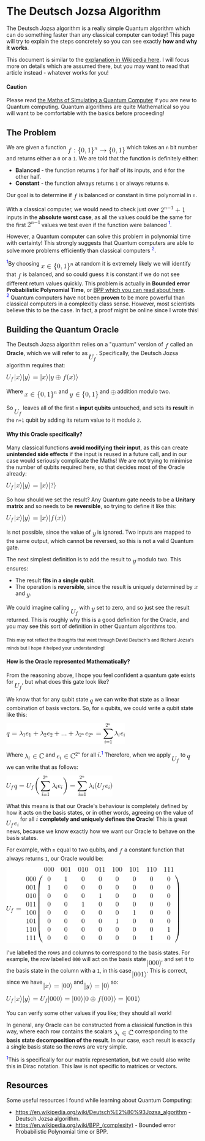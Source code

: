 # The Deutsch Jozsa Algorithm

The Deutsch Jozsa algorithm is a really simple Quantum algorithm which can do something faster
than any classical computer can today! This page will try to explain the steps
concretely so you can see exactly **how and why it works**.

This document is similar to the [explanation in Wikipedia here](https://en.wikipedia.org/wiki/Deutsch%E2%80%93Jozsa_algorithm).
I will focus more on details which are assumed there, but you may want to read that article instead - whatever works for you!

#### Caution

Please read [the Maths of Simulating a Quantum Computer](TheMathsOfSimulatingAQuantumComputer.md) if you
are new to Quantum computing. Quantum algorithms are quite Mathematical so you will want to be
comfortable with the basics before proceeding!

## The Problem

We are given a function
<sub><sub><sub><sub>![n bits to 1 bit function](LatexImages/DeutschJozsaFunction.gif)</sub></sub></sub></sub>
which takes an `n` bit number and returns either a `0` or a `1`. We are told that the function is definitely either:

* **Balanced** - the function returns `1` for half of its inputs, and `0` for the other half.
* **Constant** - the function always returns `1` or always returns `0`.

Our goal is to determine if <sub><sub>![f](LatexImages/f.gif)</sub></sub> is balanced or constant in time polynomial in `n`.

With a classical computer, we would need to check just over
<sub>![2^(n-1) + 1](LatexImages/TwoToTheNMinusOnePlusOne.gif)</sub>
inputs in the **absolute worst case**, as all the values could be the same for the first
![2^(n-1)](LatexImages/TwoToTheNMinusOne.gif) values we test even if the function were balanced
<span style="color:blue"><sup>1</sup></span>.

However, a Quantum computer can solve this problem in polynomial time with certainty! This strongly suggests
that Quantum computers are able to solve more problems efficiently than classical computers
<span style="color:blue"><sup>2</sup></span>.

<span style="color:blue"><sup>1</sup></span>By choosing
<sub><sub><sub><sub>![x < {0,1}^n](LatexImages/xInZeroOneToTheN.gif)</sub></sub></sub></sub> at random it is extremely
likely we will identify that <sub><sub>![f](LatexImages/f.gif)</sub></sub> is balanced, and so could guess it is
constant if we do not see different return values quickly. This problem is actually in **Bounded error Probabilistic
Polynomial Time**, or <a href="https://en.wikipedia.org/wiki/BPP_(complexity)">BPP which you can read about here</a>.<br>
<span style="color:blue"><sup>2</sup></span> Quantum computers have not been **proven** to be more powerful
than classical computers in a complexitly class sense. However, most scientists believe this to be the case. In fact,
a proof might be online since I wrote this!

## Building the Quantum Oracle

The Deutsch Jozsa algorithm relies on a "quantum" version of <sub><sub>![f](LatexImages/f.gif)</sub></sub>
called an **Oracle**, which we will refer to as
<sub><sub><sub><sub><sub><sub>![Uf](LatexImages/Uf.gif)</sub></sub></sub></sub></sub></sub>.
Specifically, the Deutsch Jozsa algorithm requires that:

![Deutsch Jozsa Oracle](LatexImages/DeutschJozsaOracle.gif)

Where <sub><sub><sub><sub>![x in {0,1}^n](LatexImages/xInZeroOneToTheN.gif)</sub></sub></sub></sub>
and <sub><sub><sub><sub>![y in {0,1}](LatexImages/yInZeroOne.gif)</sub></sub></sub></sub>
and <sub>![Addition modulo 2](LatexImages/oplus.gif)</sub> addition modulo two.

So <sub><sub><sub><sub><sub><sub>![Uf](LatexImages/Uf.gif)</sub></sub></sub></sub></sub></sub>
leaves all of the first `n` **input qubits** untouched, and sets its **result** in the `n+1` qubit by adding its return
value to it modulo `2`.

#### Why this Oracle specifically?

Many classical functions **avoid modifying their input**, as this can create **unintended side effects**
if the input is reused in a future call, and in our case would seriously complicate the Maths! We are not trying to
minimise the number of qubits required here, so that decides most of the Oracle already:

![Partial Oracle Definition](LatexImages/PartialOracleDefinition.gif)

So how should we set the result? Any Quantum gate needs to be a **Unitary matrix** and so needs to be **reversible**,
so trying to define it like this:

![Bad Oracle Definition](LatexImages/BadOracleDefinition.gif)

Is not possible, since the value of <sub><sub>![y](LatexImages/y.gif)</sub></sub> is ignored.
Two inputs are mapped to the same output, which cannot be reversed, so this is not a valid Quantum gate.

The next simplest definition is to add the result to <sub><sub>![y](LatexImages/y.gif)</sub></sub>
modulo two. This ensures:
* The result **fits in a single qubit**.
* The operation is **reversible**, since the result is uniquely determined by ![x](LatexImages/x.gif) and
<sub><sub>![y](LatexImages/y.gif)</sub></sub>.

We could imagine calling <sub><sub><sub><sub><sub><sub>![Uf](LatexImages/Uf.gif)</sub></sub></sub></sub></sub></sub>
with <sub><sub>![y](LatexImages/y.gif)</sub></sub> set to zero, and so just see the result returned. This
is roughly why this is a good definition for the Oracle, and you may see this sort of definition in other
Quantum algorithms too.

<sub>This may not reflect the thoughts that went through David Deutsch's and Richard Jozsa's minds but I hope it helped
your understanding!</sub>

#### How is the Oracle represented Mathematically?

From the reasoning above, I hope you feel confident a quantum gate exists for
<sub><sub><sub><sub><sub><sub>![Uf](LatexImages/Uf.gif)</sub></sub></sub></sub></sub></sub>,
but what does this gate look like?

We know that for any qubit state <sub><sub>![q](LatexImages/q.gif)</sub></sub> we can write that state
as a linear combination of basis vectors. So, for `n` qubits, we could write a qubit state like this:

![Qubit decomposed](LatexImages/QubitDecomposed.gif)

Where <sub><sub>![Lambda in complex number space](LatexImages/LambdaInComplex.gif)</sub></sub> and
<sub><sub>![Basis states in complex vector space](LatexImages/BasisStatesInComplexSpace.gif)</sub></sub>
for all ![i](LatexImages/i.gif).<span style="color:blue"><sup>1</sup></span> Therefore, when we apply
<sub><sub><sub><sub><sub><sub>![Uf](LatexImages/Uf.gif)</sub></sub></sub></sub></sub></sub> to
<sub><sub>![q](LatexImages/q.gif)</sub></sub> we can write that as follows:

![Oracle applied to decomposed qubit](LatexImages/OracleOnDecomposedQubit.gif)

What this means is that our Oracle's behaviour is completely defined by how it acts on the basis states, or in other
words, agreeing on the value of
<sub><sub><sub><sub><sub><sub>![Oracle applied to basis state](LatexImages/OracleOnSingleBasisState.gif)</sub></sub></sub></sub></sub></sub>
for all ![i](LatexImages/i.gif) **completely and uniquely defines the Oracle**! This is great news, because we know
exactly how we want our Oracle to behave on the basis states.

For example, with `n` equal to two qubits, and <sub><sub>![f](LatexImages/f.gif)</sub></sub> a constant function
that always returns `1`, our Oracle would be:

![Example Oracle](LatexImages/ExampleDeutschJozsaOracle.gif)

I've labelled the rows and columns to correspond to the basis states. For example, the row labelled `000` will act
on the basis state <sub><sub><sub><sub><sub>![|000>](LatexImages/ZeroZeroZero.gif)</sub></sub></sub></sub></sub>,
and set it to the basis state in the column with a `1`, in this case
<sub><sub><sub><sub><sub>![|001>](LatexImages/ZeroZeroOne.gif)</sub></sub></sub></sub></sub>. This is correct,
since we have <sub><sub><sub><sub><sub>![x is |00>](LatexImages/xIsZeroZero.gif)</sub></sub></sub></sub></sub>
and <sub><sub><sub><sub><sub>![y is |0>](LatexImages/yIsZero.gif)</sub></sub></sub></sub></sub> so:

![Example Oracle calculation](LatexImages/ExampleOracleCalculation.gif)

You can verify some other values if you like; they should all work!

In general, any Oracle can be constructed from a classical function
in this way, where each row contains the scalars
<sub><sub>![Lambda in complex number space](LatexImages/LambdaInComplex.gif)</sub></sub>
corresponding to the **basis state decomposition of the result**. In our case,
each result is exactly a single basis state so the rows are very simple.

<span style="color:blue"><sup>1</sup></span>This is specifically for our matrix representation, but we could
also write this in Dirac notation. This law is not specific to matrices or vectors.

## Resources

Some useful resources I found while learning about Quantum Computing:
* https://en.wikipedia.org/wiki/Deutsch%E2%80%93Jozsa_algorithm - Deutsch Jozsa algorithm.
* https://en.wikipedia.org/wiki/BPP_(complexity) - Bounded error Probabilistic Polynomial time or BPP.